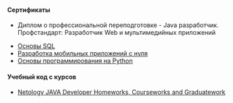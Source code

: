 #### Сертификаты
- Диплом о профессиональной переподготовке - Java разработчик.
Профстандарт: Разработчик Web и мультимедийных приложений

<!--

-->

- [Основы SQL](https://github.com/Kubetskiy/Kubetskiy/blob/main/certificate%20SQL.pdf)
- [Разработка мобильных приложений с нуля](https://github.com/Kubetskiy/Kubetskiy/blob/main/certificate%20Android.pdf)
- [Основы программирования на Python](https://github.com/Kubetskiy/Kubetskiy/blob/main/certificate%20Phyton.pdf)

#### Учебный код с курсов
- [Netology JAVA Developer Homeworks, Courseworks and Graduatework](https://github.com/Kubetskiy/Kubetskiy/blob/main/Netology.md)

<!--
##### Курсовая работа
[Конвертер в текстовую графику](https://github.com/Kubetskiy/NetologyHomework-JavaDiplom)
##### Основы Git и Java
- Внедрение системы контроля версий
- История работы и ветки
- [Командная работа](https://github.com/Kubetskiy/team-works)
- [Generics в коллекциях и методах](https://github.com/Kubetskiy/NetologyHomeworks-Generics)
- [Коллекции List](https://github.com/Kubetskiy/NetologyHomeworks-Lists)
- [Коллекции Queue](https://github.com/Kubetskiy/NetologyHomeworks-QUEUE)
- [Коллекция HashMap и HashSet #1](https://github.com/Kubetskiy/NetologyHomework-Hash-Task1)
- [Коллекция HashMap и HashSet #2](https://github.com/Kubetskiy/NetologyHomework-Hash-Task2)
- [Коллекции TreeMap и TreeSet](https://github.com/Kubetskiy/Netology-Homework-Tree)
##### JavaCore
- [Лямбда-выражения и функциональные интерфейсы](https://github.com/Kubetskiy/NetologyHomework-Lambda)
- [Stream API. Потоки, повторные вызовы, основные методы](https://github.com/Kubetskiy/StreamAPI)
- [Потоки ввода-вывода. Работа с файлами. Сериализация](https://github.com/Kubetskiy/NetologyHomework-Serialization)
- [Сборка проектов. Maven и Gradle. #1 (Maven)](https://github.com/Kubetskiy/NetologyHomeworks-Maven)
- [Сборка проектов. Maven и Gradle. #2 (Gradle)](https://github.com/Kubetskiy/NetologyHomeworks-Gradle)
- [Работа с файлами CSV, XML, JSON, #2](https://github.com/Kubetskiy/NetologyHomework-XML_JSON_CSV/tree/json_with_settings)
- [Тестирование кода и Unit-тесты](https://github.com/Kubetskiy/NetologyHomework-JUnit)
- [Mockito. Мокирование вызовов](https://github.com/Kubetskiy/NetologyHomework-Mockito)
- [Основы работы с сетью. Модель OSI](https://github.com/Kubetskiy/NetologyHomework-OSI)
- [Протокол HTTP. Вызовы удаленных серверов](https://github.com/Kubetskiy/NetologyHomework-HTTP)
- [JVM. Организация памяти, сборщики мусора, VisualVM](https://github.com/Kubetskiy/NetologyHomework-JVM)


##### Курсовая работа
[ «Менеджер личных финансов»](https://github.com/Kubetskiy/NetologyHomework-Purchase_Analysis)

##### Шаблоны проектирования
- [Порождающие шаблоны. Builder, Singleton, Factory Method, Abstract Factory, Prototype](https://github.com/Kubetskiy/NetologyHomework-CreationalDesignPattern)
- [Структурные шаблоны. Adapter, Proxy, Decorator, Facade, Flyweight](https://github.com/Kubetskiy/NetologyHomework-Adapter)
- [Поведенческие шаблоны. Command, CoR, Observer, Iterator](https://github.com/Kubetskiy/NetologyHomework-Iterator)
- [Magics, DRY, SOLID](https://github.com/Kubetskiy/NetologyHomework-SOLID)

##### Курсовая работа
[ «Менеджер задач»](https://github.com/Kubetskiy/NetologyCoursework-TaskManager)

##### Дипломная работа
[ «Поисковая система»](https://github.com/Kubetskiy/NetologyGraduatework-SearchSystem)
-->




<!--
**Kubetskiy/Kubetskiy** is a ✨ _special_ ✨ repository because its `README.md` (this file) appears on your GitHub profile.

Here are some ideas to get you started:

- 🔭 I’m currently working on ...
- 🌱 I’m currently learning ...
- 👯 I’m looking to collaborate on ...
- 🤔 I’m looking for help with ...
- 💬 Ask me about ...
- 📫 How to reach me: ...
- 😄 Pronouns: ...
- ⚡ Fun fact: ...
-->
